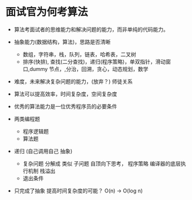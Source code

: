 # 面试官为何考算法
  - 算法考面试者的思维能力和解决问题的能力，而非单纯的代码能力。
  - 抽象能力(数据结构，算法)，思路是否清晰
    - 数组，字符串，栈，队列，链表，哈希表，二叉树
    - 排序(快排), 查找(二分查找)，递归(程序策略)，单双指针，滑动窗口,dummy 节点，,分治，回溯，贪心，动态规划，数学
  - 难度，未来解决复杂问题的能力，(放弃？) 师徒关系
  - 算法可以提高效率，时间复杂度，空间复杂度
  - 优秀的算法能力是一位优秀程序员的必要条件
- 两类编程题
  - 程序逻辑题
  - 算法题

- 递归  (自己调用自己 抽象)
  - 复杂问题 分解成 类似 子问题  自顶向下思考，
    程序策略  编译器的底层执行机制  栈溢出
  - 退出条件

- 只完成了抽象  提高时间复杂度的可能？
  O(n) -> O(log n)